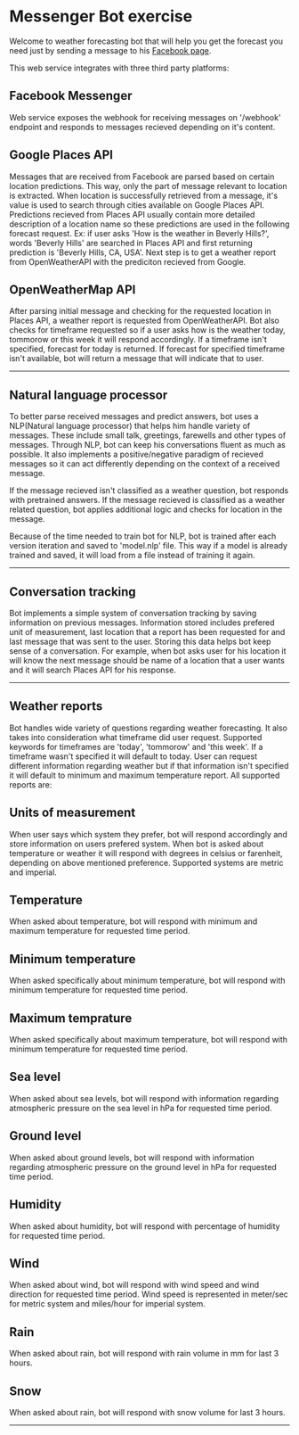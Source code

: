 # Messenger Bot exercise

Welcome to weather forecasting bot that will help you get the forecast you need just by sending a message to his [Facebook page](https://www.facebook.com/GBot-264808877479475/).

This web service integrates with three third party platforms:

## Facebook Messenger
Web service exposes the webhook for receiving messages on '/webhook' endpoint and responds to messages recieved depending on it's content.
 
## Google Places API
Messages that are received from Facebook are parsed based on certain location predictions. This way, only the part of message relevant to location is extracted. When location is successfully retrieved from a message, it's value is used to search through cities available on Google Places API. Predictions recieved from Places API usually contain more detailed description of a location name so these predictions are used in the following forecast request. Ex: if user asks 'How is the weather in Beverly Hills?', words 'Beverly Hills' are searched in Places API and first returning prediction is 'Beverly Hills, CA, USA'. Next step is to get a weather report from OpenWeatherAPI with the prediciton recieved from Google.
 
## OpenWeatherMap API
After parsing initial message and checking for the requested location in Places API, a weather report is requested from OpenWeatherAPI. Bot also checks for timeframe requested so if a user asks how is the weather today, tommorow or this week it will respond accordingly. If a timeframe isn't specified, forecast for today is returned. If forecast for specified timeframe isn't available, bot will return a message that will indicate that to user.

***

## Natural language processor

To better parse received messages and predict answers, bot uses a NLP(Natural language processor) that helps him handle variety of messages. These include small talk, greetings, farewells and other types of messages. Through NLP, bot can keep his conversations fluent as much as possible. It also implements a positive/negative paradigm of recieved messages so it can act differently depending on the context of a received message.

If the message recieved isn't classified as a weather question, bot responds with pretrained answers. If the message recieved is classified as a weather related question, bot applies additional logic and checks for location in the message. 

Because of the time needed to train bot for NLP, bot is trained after each version iteration and saved to 'model.nlp' file. This way if a model is already trained and saved, it will load from a file instead of training it again. 

***

## Conversation tracking

Bot implements a simple system of conversation tracking by saving information on previous messages. Information stored includes prefered unit of measurement, last location that a report has been requested for and last message that was sent to the user. Storing this data helps bot keep sense of a conversation. For example, when bot asks user for his location it will know the next message should be name of a location that a user wants and it will search Places API for his response.

***

## Weather reports

Bot handles wide variety of questions regarding weather forecasting. It also takes into consideration what timeframe did user request. Supported keywords for timeframes are 'today', 'tommorow' and 'this week'. If a timeframe wasn't specified it will default to today. User can request different information regarding weather but if that information isn't specified it will default to minimum and maximum temperature report. All supported reports are:

## Units of measurement
When user says which system they prefer, bot will respond accordingly and store information on users prefered system. When bot is asked about temperature or weather it will respond with degrees in celsius or farenheit, depending on above mentioned preference. Supported systems are metric and imperial.

## Temperature
When asked about temperature, bot will respond with minimum and maximum temperature for requested time period.

## Minimum temperature
When asked specifically about minimum temperature, bot will respond with minimum temperature for requested time period.

## Maximum temprature
When asked specifically about maximum temperature, bot will respond with minimum temperature for requested time period.

## Sea level
When asked about sea levels, bot will respond with information regarding atmospheric pressure on the sea level in hPa for requested time period.

## Ground level
When asked about ground levels, bot will respond with information regarding atmospheric pressure on the ground level in hPa for requested time period.

## Humidity
When asked about humidity, bot will respond with percentage of humidity for requested time period.

## Wind
When asked about wind, bot will respond with wind speed and wind direction for requested time period. Wind speed is represented in meter/sec for metric system and miles/hour for imperial system.

## Rain
When asked about rain, bot will respond with rain volume in mm for last 3 hours.

## Snow
When asked about rain, bot will respond with snow volume for last 3 hours.

***
